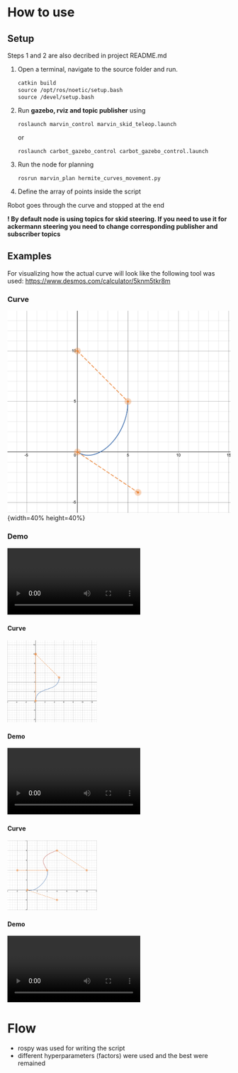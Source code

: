 # How to use

## Setup
Steps 1 and 2 are also decribed in project README.md
1. Open a terminal, navigate to the source folder and run.
    ```
    catkin build
    source /opt/ros/noetic/setup.bash
    source /devel/setup.bash
    ```

2. Run **gazebo, rviz and topic publisher** using
    ```
    roslaunch marvin_control marvin_skid_teleop.launch
    ```
    or
    ```
    roslaunch carbot_gazebo_control carbot_gazebo_control.launch 
    ```

3. Run the node for planning
    ```
    rosrun marvin_plan hermite_curves_movement.py
    ```

4. Define the array of points inside the script

Robot goes through the curve and stopped at the end

**! By default node is using topics for skid steering. If you need to use it for ackermann steering you need to change corresponding publisher and subscriber topics** 

## Examples

For visualizing how the actual curve will look like the following tool was used: https://www.desmos.com/calculator/5knm5tkr8m

### Curve
![](../../docs/viz1.png){width=40% height=40%}

### Demo
![](../../docs/hermit1.mov)

#### Curve
<img src="../../docs/viz2.png" style="height:40%; width:40%">

#### Demo
![](../../docs/hermit2.mov)

#### Curve 
<img src="../../docs/viz3.png" style="height:40%; width:40%">

#### Demo
<!-- video3 -->
![](../../docs/hermit2.mov)

# Flow

* rospy was used for writing the script
* different hyperparameters (factors) were used and the best were remained

